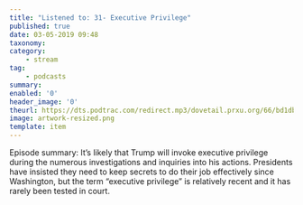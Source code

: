 ```yaml
---
title: "Listened to: 31- Executive Privilege"
published: true
date: 03-05-2019 09:48
taxonomy:
category:
	- stream
tag:
	- podcasts
summary:
enabled: '0'
header_image: '0'
theurl: https://dts.podtrac.com/redirect.mp3/dovetail.prxu.org/66/bd1db927-72ec-42a7-9c73-82ab1e195d36/TCL_31_Executive_Privilege_pt01.mp3
image: artwork-resized.png
template: item
---
```

 
Episode summary: It’s likely that Trump will invoke executive privilege during the numerous investigations and inquiries into his actions. Presidents have insisted they need to keep secrets to do their job effectively since Washington, but the term “executive privilege” is relatively recent and it has rarely been tested in court.
